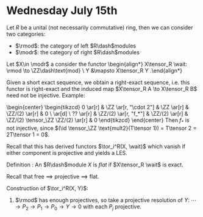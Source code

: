 # Wednesday July 15th

Let $R$ be a unital (not necessarily commutative) ring, then we can consider two categories:

- $\rmod$: the category of left $R\dash$modules
- $\modr$: the category of right $R\dash$modules

Let $X\in \modr$ a consider the functor
\begin{align*}
X\tensor_R \wait: \rmod \to \ZZ\dash\text{mod} \\
Y &\mapsto X\tensor_R Y
.\end{align*}

Given a short exact sequence, we obtain a right-exact sequence, i.e. this functor is right-exact and the induced map $X\tensor_R A \to X\tensor_R B$ need not be injective.
Example:

\begin{center}
\begin{tikzcd}
0 \ar[r] & \ZZ \ar[r, "\cdot 2"] & \ZZ \ar[r] & \ZZ/(2) \ar[r] & 0 \\
\ar[d] \\
?? \ar[r] & \ZZ/(2) \ar[r, "f_*"] & \ZZ/(2) \ar[r] & \ZZ/(2) \tensor_\ZZ \ZZ/(2) \ar[r] & 0
\end{tikzcd}
\end{center}
Then $f_*$ is not injective, since $(\id \tensor_\ZZ \text{mult2}(T\tensor 1)) = T\tensor 2 = 2T\tensor 1 = 0$.

Recall that this has derived functors $\tor_i^R(X, \wait)$ which vanish if either component is projective and yields a LES.

Definition
: An $R\dash$module $X$ is *flat* if $X\tensor_R \wait$ is exact.


Recall that free $\implies$ projective $\implies$ flat.

Construction of $\tor_i^R(X, Y)$:

1. $\rmod$ has enough projectives, so take a projective resolution of $Y$: $\cdots \to P_2 \to P_1 \to P_0 \to Y \to 0$ with each $P_j$ projective.
